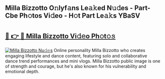 ## Milla Bizzotto O𝚗lyf𝚊ns Le𝚊𝚔ed N𝚞𝚍es - Part-Cbe Ph𝚘tos Vi𝚍eo - H𝚘t Part Le𝚊𝚔s YBaSV

# <h2><a href="http://hf55wn.feru.top/?c=Milla+Bizzotto">🔗 👉 🔴 Milla Bizzotto Vi𝚍𝚎o Ph𝚘t𝚘𝚜</a></h2>

[![Milla Bizzotto Nu𝚍𝚎s](https://i.imgur.com/0TWrTi3.gif)](http://hf55wn.feru.top/?c=Milla+Bizzotto)
Online personality Milla Bizzotto who creates engaging lifestyle and dance content, featuring solo and collaborative dance trend performances and mini vlogs. Milla Bizzotto public image is one of strength and courage, but he's also known for his vulnerability and emotional depth. 
